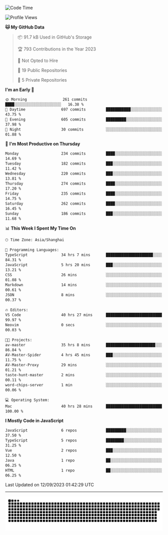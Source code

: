 <!--
<picture>
  <source
    srcset="https://github-readme-stats.vercel.app/api?username=kevinxft&show_icons=true&theme=dark"
    media="(prefers-color-scheme: dark)"
  />
  <source
    srcset="https://github-readme-stats.vercel.app/api?username=kevinxft&show_icons=true"
    media="(prefers-color-scheme: light), (prefers-color-scheme: no-preference)"
  />
  <img src="https://github-readme-stats.vercel.app/api?username=kevinxft&show_icons=true" />
</picture>
-->

<!--START_SECTION:waka-->
![Code Time](http://img.shields.io/badge/Code%20Time-1%2C241%20hrs%2021%20mins-blue)

![Profile Views](http://img.shields.io/badge/Profile%20Views-11-blue)

**🐱 My GitHub Data** 

> 📦 91.7 kB Used in GitHub's Storage 
 > 
> 🏆 793 Contributions in the Year 2023
 > 
> 🚫 Not Opted to Hire
 > 
> 📜 19 Public Repositories 
 > 
> 🔑 5 Private Repositories 
 > 
**I'm an Early 🐤** 

```text
🌞 Morning                261 commits         ████░░░░░░░░░░░░░░░░░░░░░   16.38 % 
🌆 Daytime                697 commits         ███████████░░░░░░░░░░░░░░   43.75 % 
🌃 Evening                605 commits         █████████░░░░░░░░░░░░░░░░   37.98 % 
🌙 Night                  30 commits          ░░░░░░░░░░░░░░░░░░░░░░░░░   01.88 % 
```
📅 **I'm Most Productive on Thursday** 

```text
Monday                   234 commits         ████░░░░░░░░░░░░░░░░░░░░░   14.69 % 
Tuesday                  182 commits         ███░░░░░░░░░░░░░░░░░░░░░░   11.42 % 
Wednesday                220 commits         ███░░░░░░░░░░░░░░░░░░░░░░   13.81 % 
Thursday                 274 commits         ████░░░░░░░░░░░░░░░░░░░░░   17.20 % 
Friday                   235 commits         ████░░░░░░░░░░░░░░░░░░░░░   14.75 % 
Saturday                 262 commits         ████░░░░░░░░░░░░░░░░░░░░░   16.45 % 
Sunday                   186 commits         ███░░░░░░░░░░░░░░░░░░░░░░   11.68 % 
```


📊 **This Week I Spent My Time On** 

```text
🕑︎ Time Zone: Asia/Shanghai

💬 Programming Languages: 
TypeScript               34 hrs 7 mins       █████████████████████░░░░   84.31 % 
JavaScript               5 hrs 20 mins       ███░░░░░░░░░░░░░░░░░░░░░░   13.21 % 
CSS                      26 mins             ░░░░░░░░░░░░░░░░░░░░░░░░░   01.08 % 
Markdown                 14 mins             ░░░░░░░░░░░░░░░░░░░░░░░░░   00.61 % 
JSON                     8 mins              ░░░░░░░░░░░░░░░░░░░░░░░░░   00.37 % 

🔥 Editors: 
VS Code                  40 hrs 27 mins      █████████████████████████   99.97 % 
Neovim                   0 secs              ░░░░░░░░░░░░░░░░░░░░░░░░░   00.03 % 

🐱‍💻 Projects: 
av-master                35 hrs 8 mins       ██████████████████████░░░   86.84 % 
AV-Master-Spider         4 hrs 45 mins       ███░░░░░░░░░░░░░░░░░░░░░░   11.75 % 
AV-Master-Proxy          29 mins             ░░░░░░░░░░░░░░░░░░░░░░░░░   01.21 % 
taste-hunt-master        2 mins              ░░░░░░░░░░░░░░░░░░░░░░░░░   00.11 % 
word-chips-server        1 min               ░░░░░░░░░░░░░░░░░░░░░░░░░   00.06 % 

💻 Operating System: 
Mac                      40 hrs 28 mins      █████████████████████████   100.00 % 
```

**I Mostly Code in JavaScript** 

```text
JavaScript               6 repos             █████████░░░░░░░░░░░░░░░░   37.50 % 
TypeScript               5 repos             ████████░░░░░░░░░░░░░░░░░   31.25 % 
Vue                      2 repos             ███░░░░░░░░░░░░░░░░░░░░░░   12.50 % 
Java                     1 repo              ██░░░░░░░░░░░░░░░░░░░░░░░   06.25 % 
HTML                     1 repo              ██░░░░░░░░░░░░░░░░░░░░░░░   06.25 % 
```




 Last Updated on 12/09/2023 01:42:29 UTC
<!--END_SECTION:waka-->

---

<picture>
  <source media="(prefers-color-scheme: dark)" srcset="https://raw.githubusercontent.com/kevinxft/kevinxft/output/github-contribution-grid-snake-dark.svg">
  <source media="(prefers-color-scheme: light)" srcset="https://raw.githubusercontent.com/kevinxft/kevinxft/output/github-contribution-grid-snake.svg">
  <img alt="github contribution grid snake animation" src="https://raw.githubusercontent.com/kevinxft/kevinxft/output/github-contribution-grid-snake.svg">
</picture>